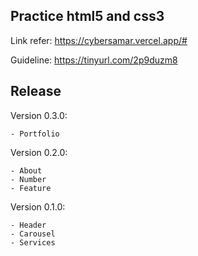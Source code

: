 ## Practice html5 and css3
Link refer: https://cybersamar.vercel.app/#

Guideline: https://tinyurl.com/2p9duzm8

## Release

Version 0.3.0:

    - Portfolio

Version 0.2.0:

    - About
    - Number
    - Feature
  
Version 0.1.0:

    - Header
    - Carousel
    - Services